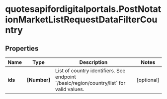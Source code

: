 # quotesapifordigitalportals.PostNotationMarketListRequestDataFilterCountry

## Properties

Name | Type | Description | Notes
------------ | ------------- | ------------- | -------------
**ids** | **[Number]** | List of country identifiers. See endpoint  &#x60;/basic/region/country/list&#x60; for valid values. | [optional] 


